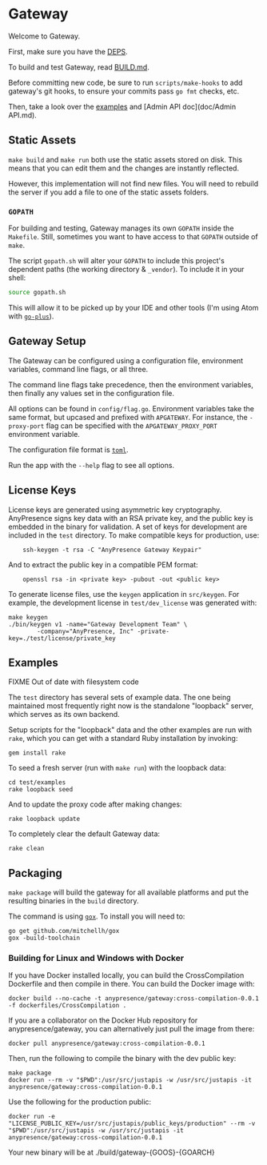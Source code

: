 # Gateway

Welcome to Gateway.

First, make sure you have the [DEPS](doc/DEPS.md).

To build and test Gateway, read [BUILD.md](doc/BUILD.md).

Before committing new code, be sure to run `scripts/make-hooks` to add gateway's
git hooks, to ensure your commits pass `go fmt` checks, etc.

Then, take a look over the [examples](#examples) and [Admin API doc](doc/Admin API.md).

## Static Assets

`make build` and `make run` both use the static assets stored on disk. This
means that you can edit them and the changes are instantly reflected.

However, this implementation will not find new files. You will need to rebuild
the server if you add a file to one of the static assets folders.

### `GOPATH`

For building and testing, Gateway manages its own `GOPATH` inside the
`Makefile`. Still, sometimes you want to have access to that `GOPATH` outside
of `make`.

The script `gopath.sh` will alter your `GOPATH` to include this project's
dependent paths (the working directory & `_vendor`). To include it in your
shell:

```bash
source gopath.sh
```

This will allow it to be picked up by your IDE and other tools (I'm using Atom
with [`go-plus`](https://atom.io/packages/go-plus)).

## Gateway Setup

The Gateway can be configured using a configuration file, environment
variables, command line flags, or all three.

The command line flags take precedence, then the environment variables, then
finally any values set in the configuration file.

All options can be found in `config/flag.go`. Environment variables take the
same format, but upcased and prefixed with `APGATEWAY`. For instance, the
`-proxy-port` flag can be specified with the `APGATEWAY_PROXY_PORT` environment
variable.

The configuration file format is [`toml`](https://github.com/toml-lang/toml).

Run the app with the `--help` flag to see all options.

## License Keys

License keys are generated using asymmetric key cryptography. AnyPresence signs
key data with an RSA private key, and the public key is embedded in the binary
for validation. A set of keys for development are included in the `test`
directory. To make compatible keys for production, use:

        ssh-keygen -t rsa -C "AnyPresence Gateway Keypair"

And to extract the public key in a compatible PEM format:

        openssl rsa -in <private key> -pubout -out <public key>

To generate license files, use the `keygen` application in `src/keygen`. For
example, the development license in `test/dev_license` was generated with:

    make keygen
    ./bin/keygen v1 -name="Gateway Development Team" \
            -company="AnyPresence, Inc" -private-key=./test/license/private_key


## Examples

FIXME Out of date with filesystem code

The `test` directory has several sets of example data. The one being maintained
most frequently right now is the standalone "loopback" server, which serves as
its own backend.

Setup scripts for the "loopback" data and the other examples are run with
`rake`, which you can get with a standard Ruby installation by invoking:

    gem install rake

To seed a fresh server (run with `make run`) with the loopback data:

	cd test/examples
	rake loopback seed

And to update the proxy code after making changes:

    rake loopback update

To completely clear the default Gateway data:

    rake clean

## Packaging

`make package` will build the gateway for all available platforms and put the
resulting binaries in the `build` directory.

The command is using [`gox`](https://github.com/mitchellh/gox). To install you
will need to:

	go get github.com/mitchellh/gox
	gox -build-toolchain

### Building for Linux and Windows with Docker

If you have Docker installed locally, you can build the CrossCompilation Dockerfile and then compile in there. You can build the Docker image with:

    docker build --no-cache -t anypresence/gateway:cross-compilation-0.0.1 -f dockerfiles/CrossCompilation .

If you are a collaborator on the Docker Hub repository for anypresence/gateway, you can alternatively just pull the image from there:

    docker pull anypresence/gateway:cross-compilation-0.0.1

Then, run the following to compile the binary with the dev public key:

    make package
    docker run --rm -v "$PWD":/usr/src/justapis -w /usr/src/justapis -it anypresence/gateway:cross-compilation-0.0.1

Use the following for the production public:

    docker run -e "LICENSE_PUBLIC_KEY=/usr/src/justapis/public_keys/production" --rm -v "$PWD":/usr/src/justapis -w /usr/src/justapis -it anypresence/gateway:cross-compilation-0.0.1

Your new binary will be at ./build/gateway-{GOOS}-{GOARCH}
